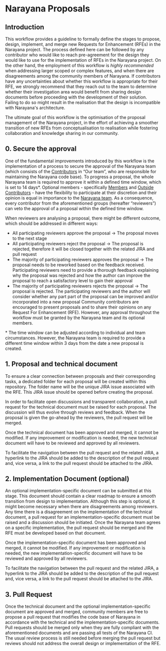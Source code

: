 # Narayana Proposals

## Introduction

This workflow provides a guideline to formally define the stages to propose, design, implement, and merge new Requests for Enhancement (RFEs) in the Narayana project. The process defined here can be followed by any contributor who would like to reach pre-agreement for the design they would like to use for the implementation of RFEs in the Narayana project. On the other hand, the employment of this workflow is _highly recommended_ when addressing larger scoped or complex features, and when there are disagreements among the community members of Narayana. If contributors have any uncertainties about whether this workflow is appropriate for their RFE, we strongly recommend that they reach out to the team to determine whether their investigation area would benefit from sharing design documents before proceeding with the development of their solution. Failing to do so might result in the realisation that the design is incompatible with Narayana's architecture.

The ultimate goal of this workflow is the optimisation of the proposal management of the Narayana project, in the effort of achieving a smoother transition of new RFEs from conceptualisation to realisation while fostering collaboration and knowledge sharing in our community.

## 0. Secure the approval

One of the fundamental improvements introduced by this workflow is the implementation of a process to secure the approval of the Narayana team (which consists of the [Contributors](https://www.narayana.io/community/index.html) in “Our team”, who are responsible for maintaining the Narayana code base). To progress a proposal, the whole Narayana team is required to approve it within a defined time window, which is set to 14 days\*. Optional members - specifically [Members](https://github.com/orgs/jbosstm/people?query=role%3Amember) and [Outside Contributors](https://github.com/orgs/jbosstm/outside-collaborators) - have the flexibility to participate at their discretion and their opinion is equal in importance to the [Narayana team](https://www.narayana.io/community/index.html). As a consequence, every contributor from the aforementioned groups (hereafter “reviewers”) can veto the approval of a proposal within the defined time window.

When reviewers are analysing a proposal, there might be different outcome, which should be addressed in different ways:
* All participating reviewers approve the proposal → The proposal moves to the next stage
* All participating reviewers reject the proposal → The proposal is rejected, therefore it will be closed together with the related JIRA and pull request
* The majority of participating reviewers approves the proposal → The proposal needs to be reworked based on the feedback received. Participating reviewers need to provide a thorough feedback explaining why the proposal was rejected and how the author can improve the proposal to reach a satisfactory level to gain their approval
* The majority of participating reviewers rejects the proposal → The proposal is rejected. The participating reviewers and the author will consider whether any part part of the proposal can be improved and/or incorporated into a new proposal
Community contributors are encouraged to present proposals and to share their opinions on any Request For Enhancement (RFE). However, any approval throughout the workflow must be granted by the Narayana team and its optional members.

\* The time window can be adjusted according to individual and team circumstances. However, the Narayana team is required to provide a different time window within 3 days from the date a new proposal is created.

## 1. Proposal and technical document

To ensure a clear connection between proposals and their corresponding tasks, a dedicated folder for each proposal will be created within this repository. The folder name will be the unique JIRA issue associated with the RFE. This JIRA issue should be opened before creating the proposal.

In order to facilitate open discussions and transparent collaboration, a pull request for the technical document must be raised for each proposal. The discussion will thus evolve through reviews and feedback. When the proposal is given the go-ahead by the reviewers, the pull request will be merged.

Once the technical document has been approved and merged, it cannot be modified. If any improvement or modification is needed, the new technical document will have to be reviewed and approved by all reviewers.

To facilitate the navigation between the pull request and the related JIRA, a hyperlink to the JIRA should be added to the description of the pull request and, vice versa, a link to the pull request should be attached to the JIRA.

## 2. Implementation Document (optional)

An optional implementation-specific document can be submitted at this stage. This document should contain a clear roadmap to ensure a smooth transition from design to implementation. Although this step is optional, it might become necessary when there are disagreements among reviewers. Any time there is a disagreement on the implementation of the technical document, a pull request for an implementation-specific document must be raised and a discussion should be initiated. Once the Narayana team agrees on a specific implementation, the pull request should be merged and the RFE must be developed based on that document.

Once the implementation-specific document has been approved and merged, it cannot be modified. If any improvement or modification is needed, the new implementation-specific document will have to be reviewed and approved by all reviewers.

To facilitate the navigation between the pull request and the related JIRA, a hyperlink to the JIRA should be added to the description of the pull request and, vice versa, a link to the pull request should be attached to the JIRA.

## 3. Pull Request

Once the technical document and the optional implementation-specific document are approved and merged, community members are free to propose a pull request that modifies the code base of Narayana in accordance with the technical and the implementation-specific documents. Pull requests should be merged only when they are fully compliant with the aforementioned documents and are passing all tests of the Narayana CI. The usual review process is still needed before merging the pull request but reviews should not address the overall design or implementation of the RFE.
